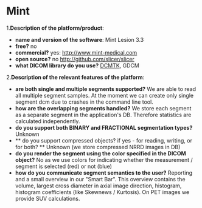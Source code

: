 # Mint

1.**Description of the platform/product**:
 * **name and version of the software**: Mint Lesion 3.3
 * **free?** no
 * **commercial?** yes: http://www.mint-medical.com
 * **open source?** no http://github.com/slicer/slicer
 * **what DICOM library do you use?** [DCMTK](http://dcmtk.org), GDCM

2.**Description of the relevant features of the platform**: 
 * **are both single and multiple segments supported?** We are able to read all multiple segment samples. At the moment we can create only single segment dcm due to crashes in the command line tool.
 * **how are the overlapping segments handled?** We store each segment as a separate segment in the application's DB. Therefore statistics are calculated independently.
* **do you support both BINARY and FRACTIONAL segmentation types?**
Unknown
* ** do you support compressed objects? if yes - for reading, writing, or for both? **
Unknown (we store compressed NRRD images in DB)
* **do you render the segment using the color specified in the DICOM object?**
No as we use colors for indicating whether the measurement / segment is selected (red) or not (blue)
* **how do you communicate segment semantics to the user?**
Reporting and a small overview in our "Smart Bar". This overview contains the volume, largest cross diameter in axial image direction, histogram, histogram coefficients (like Skewnews / Kurtosis). On PET images we provide SUV calculations.